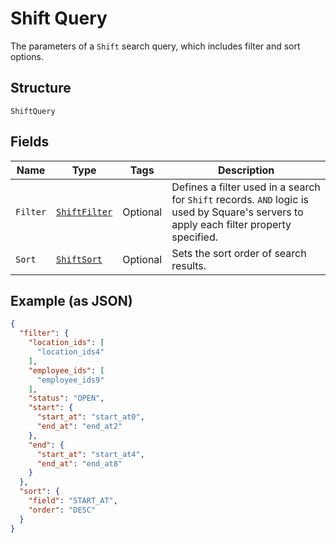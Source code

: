 
# Shift Query

The parameters of a `Shift` search query, which includes filter and sort options.

## Structure

`ShiftQuery`

## Fields

| Name | Type | Tags | Description |
|  --- | --- | --- | --- |
| `Filter` | [`ShiftFilter`](../../doc/models/shift-filter.md) | Optional | Defines a filter used in a search for `Shift` records. `AND` logic is<br>used by Square's servers to apply each filter property specified. |
| `Sort` | [`ShiftSort`](../../doc/models/shift-sort.md) | Optional | Sets the sort order of search results. |

## Example (as JSON)

```json
{
  "filter": {
    "location_ids": [
      "location_ids4"
    ],
    "employee_ids": [
      "employee_ids9"
    ],
    "status": "OPEN",
    "start": {
      "start_at": "start_at0",
      "end_at": "end_at2"
    },
    "end": {
      "start_at": "start_at4",
      "end_at": "end_at8"
    }
  },
  "sort": {
    "field": "START_AT",
    "order": "DESC"
  }
}
```

